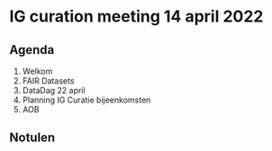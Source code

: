 # IG curation meeting 14 april 2022

## Agenda
  1. Welkom
  2. FAIR Datasets
  3. DataDag 22 april
  4. Planning IG Curatie bijeenkomsten
  5. AOB


## Notulen
